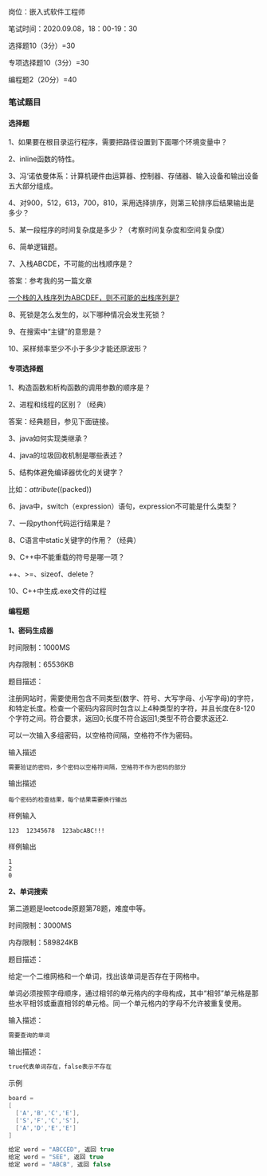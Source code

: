 岗位：嵌入式软件工程师

笔试时间：2020.09.08，18：00-19：30



选择题10（3分）=30

专项选择题10（3分）=30

编程题2（20分）=40



### 笔试题目

#### 选择题

1、如果要在根目录运行程序，需要把路径设置到下面哪个环境变量中？

2、inline函数的特性。

3、冯‘诺依曼体系：计算机硬件由运算器、控制器、存储器、输入设备和输出设备五大部分组成。

4、对900，512，613，700，810，采用选择排序，则第三轮排序后结果输出是多少？

5、某一段程序的时间复杂度是多少？（考察时间复杂度和空间复杂度）

6、简单逻辑题。

7、入栈ABCDE，不可能的出栈顺序是？

答案：参考我的另一篇文章

[一个栈的入栈序列为ABCDEF，则不可能的出栈序列是?](http://mp.weixin.qq.com/s?__biz=MzIzNTgzMTIzNw==&mid=2247484293&idx=1&sn=d18646da567f645973514faffb8c9b37&chksm=e8e0692fdf97e03973d2ada2a4fc33bb05c74f548185db6995f789df430da74f4806d51da081&scene=21#wechat_redirect)

8、死锁是怎么发生的，以下哪种情况会发生死锁？

9、在搜索中“主键”的意思是？

10、采样频率至少不小于多少才能还原波形？



#### 专项选择题

1、构造函数和析构函数的调用参数的顺序是？

2、进程和线程的区别？（经典）

答案：经典题目，参见下面链接。

3、java如何实现类继承？

4、java的垃圾回收机制是哪些表述？

5、结构体避免编译器优化的关键字？

比如：*attribute*((packed))

6、java中，switch（expression）语句，expression不可能是什么类型？

7、一段python代码运行结果是？

8、C语言中static关键字的作用？（经典）

9、C++中不能重载的符号是哪一项？

++、>=、sizeof、delete？

10、C++中生成.exe文件的过程



#### 编程题

**1、密码生成器**

时间限制：1000MS

内存限制：65536KB

题目描述：

注册网站时，需要使用包含不同类型(数字、符号、大写字母、小写字母)的字符，和特定长度。检查一个密码内容同时包含以上4种类型的字符，并且长度在8-120个字符之间。符合要求，返回0;长度不符合返回1;类型不符合要求返还2.

可以一次输入多组密码，以空格符间隔，空格符不作为密码。

输入描述

```c
需要验证的密码，多个密码以空格符间隔，空格符不作为密码的部分
```

输出描述

```
每个密码的检查结果，每个结果需要换行输出
```

样例输入

```
123  12345678  123abcABC!!!
```

样例输出

```
1
2
0
```

**2、单词搜索**

第二道题是leetcode原题第78题，难度中等。

时间限制：3000MS

内存限制：589824KB

题目描述：

给定一个二维网格和一个单词，找出该单词是否存在于网格中。

单词必须按照字母顺序，通过相邻的单元格内的字母构成，其中“相邻”单元格是那些水平相邻或垂直相邻的单元格。同一个单元格内的字母不允许被重复使用。

输入描述：

```c
需要查询的单词
```

输出描述：

```c
true代表单词存在，false表示不存在
```

示例

```c
board =
[
  ['A','B','C','E'],
  ['S','F','C','S'],
  ['A','D','E','E']
]

给定 word = "ABCCED", 返回 true
给定 word = "SEE", 返回 true
给定 word = "ABCB", 返回 false
```